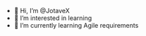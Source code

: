 - 👋 Hi, I’m @JotaveX
- 👀 I’m interested in learning
- 🌱 I’m currently learning Agile requirements

<!---
JotaveX/JotaveX is a ✨ special ✨ repository because its `README.md` (this file) appears on your GitHub profile.
You can click the Preview link to take a look at your changes.
--->
